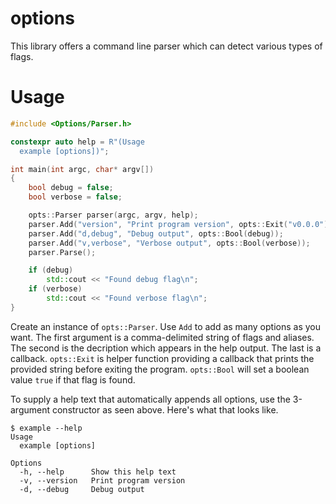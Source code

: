 # options

This library offers a command line parser which can detect various types of flags.

# Usage

```cpp
#include <Options/Parser.h>

constexpr auto help = R"(Usage
  example [options])";

int main(int argc, char* argv[])
{
    bool debug = false;
    bool verbose = false;

    opts::Parser parser(argc, argv, help);
    parser.Add("version", "Print program version", opts::Exit("v0.0.0"));
    parser.Add("d,debug", "Debug output", opts::Bool(debug));
    parser.Add("v,verbose", "Verbose output", opts::Bool(verbose));
    parser.Parse();

    if (debug)
        std::cout << "Found debug flag\n";
    if (verbose)
        std::cout << "Found verbose flag\n";
}
```

Create an instance of `opts::Parser`. Use `Add` to add as many options as you want. The first argument is a comma-delimited string of flags and aliases. The second is the decription which appears in the help output. The last is a callback. `opts::Exit` is helper function providing a callback that prints the provided string before exiting the program. `opts::Bool` will set a boolean value `true` if that flag is found.

To supply a help text that automatically appends all options, use the 3-argument constructor as seen above. Here's what that looks like.

```
$ example --help
Usage
  example [options]

Options
  -h, --help      Show this help text
  -v, --version   Print program version
  -d, --debug     Debug output
```
